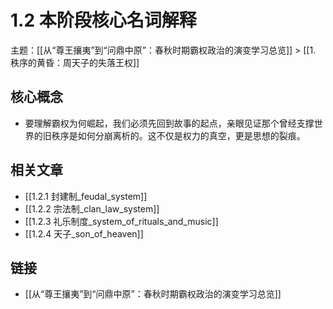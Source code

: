 # 1.2 本阶段核心名词解释

主题：[[从“尊王攘夷”到“问鼎中原”：春秋时期霸权政治的演变学习总览]] > [[1. 秩序的黄昏：周天子的失落王权]]

## 核心概念

- 要理解霸权为何崛起，我们必须先回到故事的起点，亲眼见证那个曾经支撑世界的旧秩序是如何分崩离析的。这不仅是权力的真空，更是思想的裂痕。

## 相关文章

- [[1.2.1 封建制_feudal_system]]
- [[1.2.2 宗法制_clan_law_system]]
- [[1.2.3 礼乐制度_system_of_rituals_and_music]]
- [[1.2.4 天子_son_of_heaven]]

## 链接

- [[从“尊王攘夷”到“问鼎中原”：春秋时期霸权政治的演变学习总览]]
